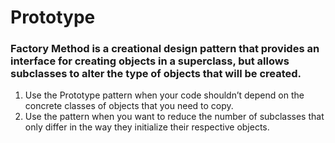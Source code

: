 # **Prototype**
### Factory Method is a creational design pattern that provides an interface for creating objects in a superclass, but allows subclasses to alter the type of objects that will be created.



1. Use the Prototype pattern when your code shouldn’t depend on the concrete classes of objects that you need to copy.
2.  Use the pattern when you want to reduce the number of subclasses that only differ in the way they initialize their respective objects.